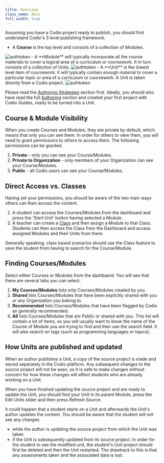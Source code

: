 ```yaml
---
title: Overview
class_name: docs
full_width: true
---
```


Assuming you have a Codio project ready to publish, you should first understand Codio's 3 level publishing framework.

- A **Course** is the top level and consists of a collection of Modules.
<img alt="authtoken" src="/img/docs/courses.png" class="simple"/>
- A **Module** will typically incorporate all the course materials to cover a logical area of a curriculum or coursework. It in turn consists of a collection of Units.
<img alt="authtoken" src="/img/docs/module_browser.png" class="simple"/>
- A **Unit** is the lowest level item of coursework. It will typically contain enough material to cover a particular topic or area of a curriculum or coursework. A Unit is taken directly from a Codio project.
<img alt="authtoken" src="/img/docs/units.png" class="simple"/>


Please read the [Authoring Strategies](/docs/tuts/author/strategies) section first. Ideally, you should also have read the full [Authoring](/docs/tuts/author) section and created your first project with Codio Guides, ready to be turned into a Unit.

## Course & Module Visibility
When you create Courses and Modules, they are private by default, which means that only you can see them. In order for others to view them, you will need to grant permissions to others to access them. The following permissions can be granted.

1. **Private** - only you can see your Course/Modules.
1. **Private to Organization** - only members of your Organization can see your Course/Modules.
1. **Public** - all Codio users can see your Course/Modules.

## Direct Access vs. Classes
Having set your permissions, you should be aware of the two main ways others can then access the content.

1. A student can access the Courses/Modules from the dashboard and press the 'Start Unit' button having selected a Module.
1. A teacher can create a [Class](/docs/dashboard/classes/) and then assign a Module to that Class. Students can then access the Class from the Dashboard and access assigned Modules and their Units from there.

Generally speaking, class based scenarios should use the Class feature to save the student from having to search for the Course/Module. 

## Finding Courses/Modules
Select either Courses or Modules from the dashbaord. You will see that there are several tabs you can select.

1. **My Courses/Modules** lists only Courses/Modules created by you.
1. **Shared** lists Courses/Modules that have been explicitly shared with you or any Organization you belong to.
1. **Recommended** lists Courses/Modules that have been flagged by Codio as generally recommended.
1. **All** lists Courses/Modules that are Public or shared with you. This list will contain a lot of items, so you will usually want to know the name of the Course of Module you are trying to find and then use the search field. It will also search on tags (such as programming languages or topics).

## How Units are published and updated
When an author publishes a Unit, a copy of the source project is made and stored separately in the Codio platform. Any subsequent changes to the source project will not be seen, so it is safe to make changes without concern for how these changes will affect students who are already working on a Unit.

When you have finished updating the source project and are ready to update the Unit, you should find your Unit in its parent Module, press the Edit Units slider and then press Refresh Source. 

It could happen that a student starts on a Unit and afterwards the Unit's author updates the content. You should be aware that the student will not see any changes 

- while the author is updating the source project from which the Unit was taken
- if the Unit is subsequently updated from its source project. In order for the student to see the modified unit, the student's Unit project should first be deleted and then the Unit restarted. The drawback to this is that any assessments taken and the associated data is lost.

